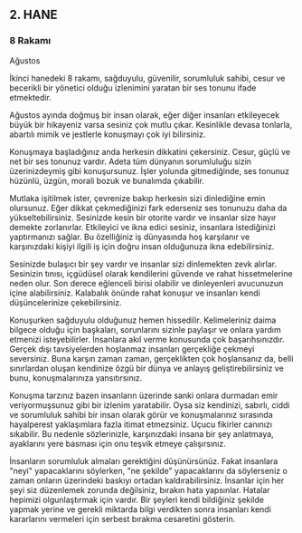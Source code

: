 ## 2. HANE
### 8 Rakamı
Ağustos

İkinci hanedeki 8 rakamı, sağduyulu, güvenilir, sorumluluk sahibi, cesur ve becerikli bir yönetici olduğu izlenimini yaratan bir ses tonunu ifade etmektedir.

Ağustos ayında doğmuş bir insan olarak, eğer diğer insanları etkileyecek büyük bir hikayeniz varsa sesiniz çok mutlu çıkar. Kesinlikle devasa tonlarla, abartılı mimik ve jestlerle konuşmayı çok iyi bilirsiniz.

Konuşmaya başladığınız anda herkesin dikkatini çekersiniz. Cesur, güçlü ve net bir ses tonunuz vardır. Adeta tüm dünyanın sorumluluğu sizin üzerinizdeymiş gibi konuşursunuz. İşler yolunda gitmediğinde, ses tonunuz hüzünlü, üzgün, morali bozuk ve bunalımda çıkabilir.

Mutlaka işitilmek ister, çevrenize bakıp herkesin sizi dinlediğine emin olursunuz. Eğer dikkat çekmediğinizi fark ederseniz ses tonunuzu daha da yükseltebilirsiniz. Sesinizde kesin bir otorite vardır ve insanlar size hayır demekte zorlanırlar. Etkileyici ve ikna edici sesiniz, insanlara istediğinizi yaptırmanızı sağlar. Bu özelliğiniz iş dünyasında hoş karşılanır ve karşınızdaki kişiyi ilgili iş için doğru insan olduğunuza ikna edebilirsiniz.

Sesinizde bulaşıcı bir şey vardır ve insanlar sizi dinlemekten zevk alırlar. Sesinizin tınısı, içgüdüsel olarak kendilerini güvende ve rahat hissetmelerine neden olur. Son derece eğlenceli birisi olabilir ve dinleyenleri avucunuzun içine alabilirsiniz. Kalabalık önünde rahat konuşur ve insanları kendi düşüncelerinize çekebilirsiniz.

Konuşurken sağduyulu olduğunuz hemen hissedilir. Kelimeleriniz daima bilgece olduğu için başkaları, sorunlarını sizinle paylaşır ve onlara yardım etmenizi isteyebilirler. İnsanlara akıl verme konusunda çok başarıhsınızdır. Gerçek dışı tavsiyelerden hoşlanmaz insanları gerçekliğe çekmeyi seversiniz. Buna karşın zaman zaman, gerçeklikten çok hoşlansanız da, belli sınırlardan oluşan kendinize özgü bir dünya ve anlayış geliştirebilirsiniz ve bunu, konuşmalarınıza yansıtırsınız.

Konuşma tarzınız bazen insanların üzerinde sanki onlara durmadan emir veriyormuşsunuz gibi bir izlenim yaratabilir. Oysa siz kendinizi, sabırlı, ciddi ve sorumluluk sahibi bir insan olarak görür ve konuşmalarınız sırasında hayalperest yaklaşımlara fazla itimat etmezsiniz. Uçucu fikirler canınızı sıkabilir. Bu nedenle sözlerinizle, karşınızdaki insana bir şey anlatmaya, ayaklarını yere basması için onu teşvik etmeye çalışırsınız.

İnsanların sorumluluk almaları gerektiğini düşünürsünüz. Fakat insanlara "neyi" yapacaklarını söylerken, "ne şekilde" yapacaklarını da söylerseniz o zaman onların üzerindeki baskıyı ortadan kaldırabilirsiniz. İnsanlar için her şeyi siz düzenlemek zorunda değilsiniz, bırakın hata yapsınlar. Hatalar hepimizi olgunlaştırmak için vardır. Bir şeyleri kendi bildiğiniz şekilde yapmak yerine ve gerekli miktarda bilgi verdikten sonra insanları kendi kararlarını vermeleri için serbest bırakma cesaretini gösterin. 
